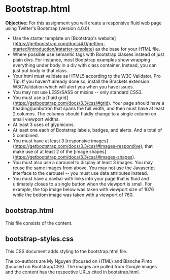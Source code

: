 # Bootstrap.html

**Objective:** For this assignment you will create a responsive fluid web page using Twitter's Bootstrap (version 4.0.0).

- Use the starter template on [Bootstrap's website] (https://getbootstrap.com/docs/4.0/getting-started/introduction/#starter-template) as the base for your HTML file.
- Where possible use semantic tags with Bootstrap classes instead of just plain divs.  For instance, most Bootstrap examples show wrapping everything under body in a div with class container.  Instead, you can just put body in that class.
- Your html must validate as HTML5 according to the W3C Validator.  Pro Tip: If you haven't already done so, install the Brackets extension W3CValidation which will alert you when you have issues.
- You may not use LESS/SASS or mixins -- only standard CSS3.
- You must use a [fluid grid] (https://getbootstrap.com/docs/3.3/css/#grid).  Your page should have a heading/jumbotron that spans the full width, and then must have at least 2 columns.  The columns should fluidly change to a single column on small viewport widths.
- At least 3 uses of glyphicons.
- At least one each of Bootstrap labels, badges, and alerts.  And a total of 5 combined.
- You must have at least 3 [responsive images] (https://getbootstrap.com/docs/3.3/css/#images-respondive), that make use of at least 2 of the [image shapes] (https://getbootstrap.com/docs/3.3/css/#images-shapes).
- You must also use a carousel to display at least 3 images.  You may reuse the same images from above.  You may not use the Javascript interface to the carousel -- you must use data attributes instead.
- You must have a navbar with links into your page that is fluid and ultimately closes to a single button when the viewport is small.  For example, the top image below was taken with viewport size of 1076 while the bottom image was taken with a viewport of 760.

## bootstrap.html
This file consists of the content.

## bootstrap-styles.css
This CSS document adds styling to the bootstrap.html file.

The co-authors are My Nguyen (focused on HTML) and Blanche Pinto (focused on Bootstrap/CSS). 
The images are pulled from Google images and the content has the respective URLs cited in bootstrap.html.
